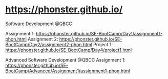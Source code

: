 # https://phonster.github.io/
 Software Development @QBCC

Assignment 1: https://phonster.github.io/SE-BootCamp/Day1/assignment1-phon.html
Assignment 2: https://phonster.github.io/SE-BootCamp/Day2/assignment2-phon.html
Project 1: https://phonster.github.io/SE-BootCamp/Day4/project1.html

Advanced Software Development @QBCC
Assignment 1: https://phonster.github.io/SE-BootCamp/Advanced/Assignment1/assignment1-phon.html

